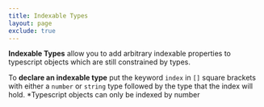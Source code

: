 ```yaml
---
title: Indexable Types
layout: page
exclude: true
---
```


**Indexable Types** allow you to add arbitrary indexable properties to typescript objects which are still constrained by types.

To **declare an indexable type** put the keyword `index` in `[]` square brackets with either a `number` or `string` type followed by the type that the index will hold. *Typescript objects can only be indexed by number 
<!--stackedit_data:
eyJoaXN0b3J5IjpbLTI2Mjk1OTgxMl19
-->